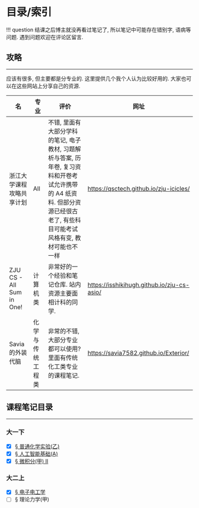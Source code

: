 # 目录/索引

!!! question
	结课之后博主就没再看过笔记了, 所以笔记中可能存在错别字, 语病等问题. 遇到问题欢迎在评论区留言.

## 攻略
---

应该有很多, 但主要都是分专业的. 这里提供几个我个人认为比较好用的. 大家也可以在这些网站上分享自己的资源.

| 名                        | 专业       | 评价                                                                                              | 网址                                           |
| ------------------------ | -------- | ----------------------------------------------------------------------------------------------- | -------------------------------------------- |
| 浙江大学课程攻略共享计划             | All      | 不错, 里面有大部分学科的笔记, 电子教材, 习题解析与答案, 历年卷, 复习资料和开卷考试允许携带的 A4 纸资料. 但部分资源已经很古老了, 有些科目可能考试风格有变, 教材可能也不一样 | <https://qsctech.github.io/zju-icicles/>     |
| ZJU CS - All Sum in One! | 计算机类     | 非常好的一个经验和笔记仓库. 站内资源主要面相计科的同学.                                                                   | <https://isshikihugh.github.io/zju-cs-asio/> |
| Savia的外装代脑               | 化学与传统工程类 | 非常的不错, 大部分专业都可以使用? 里面有传统化工类专业的课程笔记.                                                             | <https://savia7582.github.io/Exterior/>      |

## 课程笔记目录
---

### 大一下

- [x] [§ 普通化学实验(乙)](A/NorCheT(B).md)
- [x] [§ 人工智能基础(A)](A/AIBasic(A)II.md)
- [x] [§ 微积分(甲) II](A/Calculus(A)II.md)

### 大二上

- [x] [§ 电子电工学](A/Electron.md)
- [ ] § 理论力学(甲)